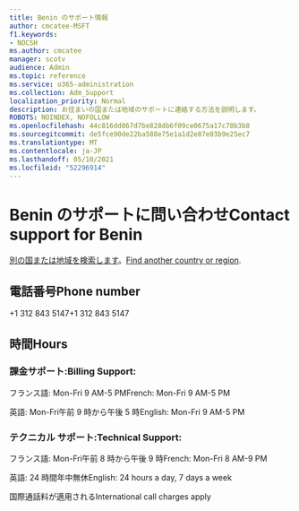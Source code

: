 ```yaml
---
title: Benin のサポート情報
author: cmcatee-MSFT
f1.keywords:
- NOCSH
ms.author: cmcatee
manager: scotv
audience: Admin
ms.topic: reference
ms.service: o365-administration
ms.collection: Adm_Support
localization_priority: Normal
description: お住まいの国または地域のサポートに連絡する方法を説明します。
ROBOTS: NOINDEX, NOFOLLOW
ms.openlocfilehash: 44c816dd867d7be828db6f09ce0675a17c70b3b8
ms.sourcegitcommit: de5fce90de22ba588e75e1a1d2e87e03b9e25ec7
ms.translationtype: MT
ms.contentlocale: ja-JP
ms.lasthandoff: 05/10/2021
ms.locfileid: "52296914"
---
```

# <a name="contact-support-for-benin"></a><span data-ttu-id="c718c-103">Benin のサポートに問い合わせ</span><span class="sxs-lookup"><span data-stu-id="c718c-103">Contact support for Benin</span></span>

<span data-ttu-id="c718c-104">[別の国または地域を検索します](../../business-video/get-help-support.md)。</span><span class="sxs-lookup"><span data-stu-id="c718c-104">[Find another country or region](../../business-video/get-help-support.md).</span></span>

## <a name="phone-number"></a><span data-ttu-id="c718c-105">電話番号</span><span class="sxs-lookup"><span data-stu-id="c718c-105">Phone number</span></span>
<span data-ttu-id="c718c-106">+1 312 843 5147</span><span class="sxs-lookup"><span data-stu-id="c718c-106">+1 312 843 5147</span></span>

## <a name="hours"></a><span data-ttu-id="c718c-107">時間</span><span class="sxs-lookup"><span data-stu-id="c718c-107">Hours</span></span>
### <a name="billing-support"></a><span data-ttu-id="c718c-108">課金サポート:</span><span class="sxs-lookup"><span data-stu-id="c718c-108">Billing Support:</span></span>

<span data-ttu-id="c718c-109">フランス語: Mon-Fri 9 AM-5 PM</span><span class="sxs-lookup"><span data-stu-id="c718c-109">French: Mon-Fri 9 AM-5 PM</span></span>

<span data-ttu-id="c718c-110">英語: Mon-Fri午前 9 時から午後 5 時</span><span class="sxs-lookup"><span data-stu-id="c718c-110">English: Mon-Fri 9 AM-5 PM</span></span>

### <a name="technical-support"></a><span data-ttu-id="c718c-111">テクニカル サポート:</span><span class="sxs-lookup"><span data-stu-id="c718c-111">Technical Support:</span></span>

<span data-ttu-id="c718c-112">フランス語: Mon-Fri午前 8 時から午後 9 時</span><span class="sxs-lookup"><span data-stu-id="c718c-112">French: Mon-Fri 8 AM-9 PM</span></span>

<span data-ttu-id="c718c-113">英語: 24 時間年中無休</span><span class="sxs-lookup"><span data-stu-id="c718c-113">English: 24 hours a day, 7 days a week</span></span>

<span data-ttu-id="c718c-114">国際通話料が適用される</span><span class="sxs-lookup"><span data-stu-id="c718c-114">International call charges apply</span></span>
